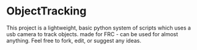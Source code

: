 # ObjectTracking
This project is a lightweight, basic python system of scripts which uses a usb camera to track objects. made for FRC - can be used for almost anything.
Feel free to fork, edit, or suggest any ideas.
